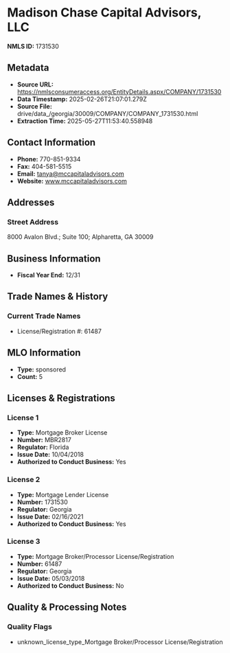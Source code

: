 # Madison Chase Capital Advisors, LLC

**NMLS ID:** 1731530

## Metadata
- **Source URL:** https://nmlsconsumeraccess.org/EntityDetails.aspx/COMPANY/1731530
- **Data Timestamp:** 2025-02-26T21:07:01.279Z
- **Source File:** drive/data_/georgia/30009/COMPANY/COMPANY_1731530.html
- **Extraction Time:** 2025-05-27T11:53:40.558948

## Contact Information
- **Phone:** 770-851-9334
- **Fax:** 404-581-5515
- **Email:** tanya@mccapitaladvisors.com
- **Website:** www.mccapitaladvisors.com

## Addresses
### Street Address
8000 Avalon Blvd.; Suite 100; Alpharetta, GA 30009

## Business Information
- **Fiscal Year End:** 12/31

## Trade Names & History
### Current Trade Names
- License/Registration #: 61487

## MLO Information
- **Type:** sponsored
- **Count:** 5

## Licenses & Registrations

### License 1
- **Type:** Mortgage Broker License
- **Number:** MBR2817
- **Regulator:** Florida
- **Issue Date:** 10/04/2018
- **Authorized to Conduct Business:** Yes

### License 2
- **Type:** Mortgage Lender License
- **Number:** 1731530
- **Regulator:** Georgia
- **Issue Date:** 02/16/2021
- **Authorized to Conduct Business:** Yes

### License 3
- **Type:** Mortgage Broker/Processor License/Registration
- **Number:** 61487
- **Regulator:** Georgia
- **Issue Date:** 05/03/2018
- **Authorized to Conduct Business:** No

## Quality & Processing Notes
### Quality Flags
- unknown_license_type_Mortgage Broker/Processor License/Registration
